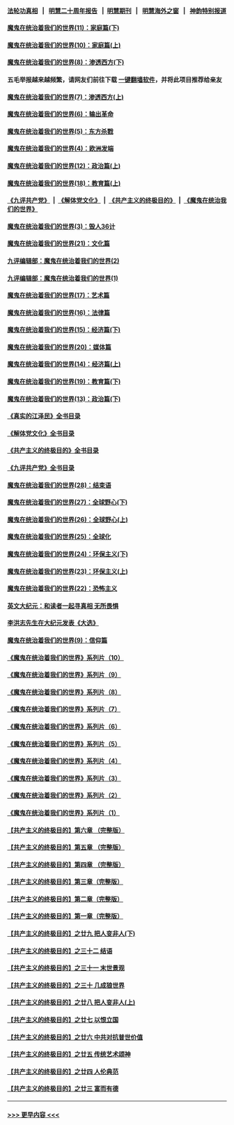 #### [法轮功真相](https://github.com/gfw-breaker/truth/blob/master/README.md?t=0) &nbsp;&nbsp;|&nbsp;&nbsp; [明慧二十周年报告](https://github.com/gfw-breaker/mh-reports/blob/master/README.md?t=0) &nbsp;&nbsp;|&nbsp;&nbsp;[明慧期刊](https://github.com/gfw-breaker/mh-qikan) &nbsp;&nbsp;|&nbsp;&nbsp; [明慧海外之窗](https://github.com/gfw-breaker/mh-news/blob/master/README.md?t=0) &nbsp;&nbsp;|&nbsp;&nbsp; [神韵特别报道](https://github.com/gfw-breaker/mh-news/blob/master/shenyun.md?t=0)
#### [魔鬼在统治着我们的世界(11)：家庭篇(下)](../pages/nsc422/n10440961.md?t=11280601) 
#### [魔鬼在统治着我们的世界(10)：家庭篇(上)](../pages/nsc422/n10435448.md?t=11280601) 
#### [魔鬼在统治着我们的世界(8)：渗透西方(下)](../pages/nsc422/n10429603.md?t=11280601) 
#### 五毛举报越来越频繁，请网友们前往下载 [一键翻墙软件](https://github.com/gfw-breaker/ssr-accounts)，并将此项目推荐给亲友
#### [魔鬼在统治着我们的世界(7)：渗透西方(上)](../pages/nsc422/n10426013.md?t=11280601) 
#### [魔鬼在统治着我们的世界(6)：输出革命](../pages/nsc422/n10421536.md?t=11280601) 
#### [魔鬼在统治着我们的世界(5)：东方杀戮](../pages/nsc422/n10417707.md?t=11280601) 
#### [魔鬼在统治着我们的世界(4)：欧洲发端](../pages/nsc422/n10414890.md?t=11280601) 
#### [魔鬼在统治着我们的世界(12)：政治篇(上)](../pages/nsc422/n10444576.md?t=11280601) 
#### [魔鬼在统治着我们的世界(18)：教育篇(上)](../pages/nsc422/n10526970.md?t=11280601) 
#### [《九评共产党》](https://github.com/begood0513/9ping.md/blob/master/README.md) &nbsp;|&nbsp; [《解体党文化》](../../../../jtdwh.md/blob/master/README.md)  &nbsp;|&nbsp; [《共产主义的终极目的》](../../../../gczydzjmd.md/blob/master/README.md) &nbsp;|&nbsp; [《魔鬼在统治我们的世界》](../../../../mgztzwmdsj.md/blob/master/README.md) 
#### [魔鬼在统治着我们的世界(3)：毁人36计](../pages/nsc422/n10411583.md?t=11280601) 
#### [魔鬼在统治着我们的世界(21)：文化篇](../pages/nsc422/n10597706.md?t=11280601) 
#### [九评编辑部：魔鬼在统治着我们的世界(2)](../pages/nsc422/n10410036.md?t=11280601) 
#### [九评编辑部：魔鬼在统治着我们的世界(1)](../pages/nsc422/n10406825.md?t=11280601) 
#### [魔鬼在统治着我们的世界(17)：艺术篇](../pages/nsc422/n10499093.md?t=11280601) 
#### [魔鬼在统治着我们的世界(16)：法律篇](../pages/nsc422/n10485969.md?t=11280601) 
#### [魔鬼在统治着我们的世界(15)：经济篇(下)](../pages/nsc422/n10469975.md?t=11280601) 
#### [魔鬼在统治着我们的世界(20)：媒体篇](../pages/nsc422/n10586579.md?t=11280601) 
#### [魔鬼在统治着我们的世界(14)：经济篇(上)](../pages/nsc422/n10457370.md?t=11280601) 
#### [魔鬼在统治着我们的世界(19)：教育篇(下)](../pages/nsc422/n10564808.md?t=11280601) 
#### [魔鬼在统治着我们的世界(13)：政治篇(下)](../pages/nsc422/n10448270.md?t=11280601) 
#### [《真实的江泽民》全书目录](../pages/nsc422/n13721399.md?t=11280601) 
#### [《解体党文化》全书目录](../pages/nsc422/n13721157.md?t=11280601) 
#### [《共产主义的终极目的》全书目录](../pages/nsc422/n13721048.md?t=11280601) 
#### [《九评共产党》全书目录](../pages/nsc422/n13708085.md?t=11280601) 
#### [魔鬼在统治着我们的世界(28)：结束语](../pages/nsc422/n10936246.md?t=11280601) 
#### [魔鬼在统治着我们的世界(27)：全球野心(下)](../pages/nsc422/n10928319.md?t=11280601) 
#### [魔鬼在统治着我们的世界(26)：全球野心(上)](../pages/nsc422/n10900318.md?t=11280601) 
#### [魔鬼在统治着我们的世界(25)：全球化](../pages/nsc422/n10788205.md?t=11280601) 
#### [魔鬼在统治着我们的世界(24)：环保主义(下)](../pages/nsc422/n10695307.md?t=11280601) 
#### [魔鬼在统治着我们的世界(23)：环保主义(上)](../pages/nsc422/n10688613.md?t=11280601) 
#### [魔鬼在统治着我们的世界(22)：恐怖主义](../pages/nsc422/n10614727.md?t=11280601) 
#### [英文大纪元：和读者一起寻真相 无所畏惧](../pages/nsc422/n12542027.md?t=11280601) 
#### [李洪志先生在大纪元发表《大选》](../pages/nsc422/n12534746.md?t=11280601) 
#### [魔鬼在统治着我们的世界(9)：信仰篇](../pages/nsc422/n10432159.md?t=11280601) 
#### [《魔鬼在统治着我们的世界》系列片（10）](../pages/nsc422/n12292670.md?t=11280601) 
#### [《魔鬼在统治着我们的世界》系列片（9）](../pages/nsc422/n12290859.md?t=11280601) 
#### [《魔鬼在统治着我们的世界》系列片（8）](../pages/nsc422/n12287445.md?t=11280601) 
#### [《魔鬼在统治着我们的世界》系列片（7）](../pages/nsc422/n12283425.md?t=11280601) 
#### [《魔鬼在统治着我们的世界》系列片（6）](../pages/nsc422/n12282314.md?t=11280601) 
#### [《魔鬼在统治着我们的世界》系列片（5）](../pages/nsc422/n12281419.md?t=11280601) 
#### [《魔鬼在统治着我们的世界》系列片（4）](../pages/nsc422/n12274024.md?t=11280601) 
#### [《魔鬼在统治着我们的世界》系列片（3）](../pages/nsc422/n12271322.md?t=11280601) 
#### [《魔鬼在统治着我们的世界》系列片（2）](../pages/nsc422/n12269049.md?t=11280601) 
#### [《魔鬼在统治着我们的世界》系列片（1）](../pages/nsc422/n12267575.md?t=11280601) 
#### [【共产主义的终极目的】第六章 （完整版）](../pages/nsc422/n11428913.md?t=11280601) 
#### [【共产主义的终极目的】第五章 （完整版）](../pages/nsc422/n11428912.md?t=11280601) 
#### [【共产主义的终极目的】第四章 （完整版）](../pages/nsc422/n11428907.md?t=11280601) 
#### [【共产主义的终极目的】第三章（完整版）](../pages/nsc422/n11428848.md?t=11280601) 
#### [【共产主义的终极目的】第二章（完整版）](../pages/nsc422/n11428831.md?t=11280601) 
#### [【共产主义的终极目的】第一章（完整版）](../pages/nsc422/n11417651.md?t=11280601) 
#### [【共产主义的终极目的】之廿九 把人变非人(下)](../pages/nsc422/n11344140.md?t=11280601) 
#### [【共产主义的终极目的】之三十二 结语](../pages/nsc422/n11360535.md?t=11280601) 
#### [【共产主义的终极目的】之三十一 末世景观](../pages/nsc422/n11351129.md?t=11280601) 
#### [【共产主义的终极目的】之三十 几成狼世界](../pages/nsc422/n11348280.md?t=11280601) 
#### [【共产主义的终极目的】之廿八 把人变非人(上)](../pages/nsc422/n11340492.md?t=11280601) 
#### [【共产主义的终极目的】之廿七 以恨立国](../pages/nsc422/n11336944.md?t=11280601) 
#### [【共产主义的终极目的】之廿六 中共对抗普世价值](../pages/nsc422/n11324785.md?t=11280601) 
#### [【共产主义的终极目的】之廿五 传统艺术颂神](../pages/nsc422/n11296396.md?t=11280601) 
#### [【共产主义的终极目的】之廿四 人伦典范](../pages/nsc422/n11296397.md?t=11280601) 
#### [【共产主义的终极目的】之廿三 富而有德](../pages/nsc422/n11283598.md?t=11280601) 

----
#### [ >>> 更早内容 <<< ](../indexes/nsc422-earlier.md)
